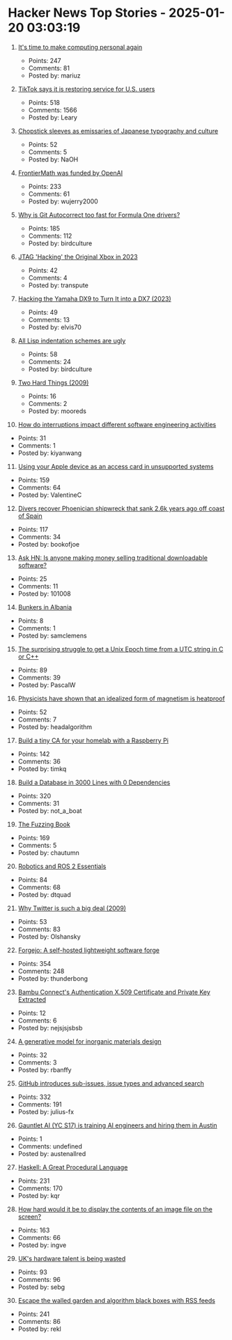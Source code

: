 # Hacker News Top Stories - 2025-01-20 03:03:19

1. [It's time to make computing personal again](https://www.vintagecomputing.com/index.php/archives/3292/the-pc-is-dead-its-time-to-make-computing-personal-again)
   - Points: 247
   - Comments: 81
   - Posted by: mariuz

2. [TikTok says it is restoring service for U.S. users](https://www.nbcnews.com/tech/tech-news/tiktok-says-restoring-service-us-users-rcna188320)
   - Points: 518
   - Comments: 1566
   - Posted by: Leary

3. [Chopstick sleeves as emissaries of Japanese typography and culture](https://letterformarchive.org/news/this-just-in-chopstick-sleeves-as-emissaries-of-japanese-typography-and-culture/)
   - Points: 52
   - Comments: 5
   - Posted by: NaOH

4. [FrontierMath was funded by OpenAI](https://www.lesswrong.com/posts/cu2E8wgmbdZbqeWqb/meemi-s-shortform)
   - Points: 233
   - Comments: 61
   - Posted by: wujerry2000

5. [Why is Git Autocorrect too fast for Formula One drivers?](https://blog.gitbutler.com/why-is-git-autocorrect-too-fast-for-formula-one-drivers/)
   - Points: 185
   - Comments: 112
   - Posted by: birdculture

6. [JTAG 'Hacking' the Original Xbox in 2023](https://blog.ret2.io/2023/08/09/jtag-hacking-the-original-xbox-2023/)
   - Points: 42
   - Comments: 4
   - Posted by: transpute

7. [Hacking the Yamaha DX9 to Turn It into a DX7 (2023)](https://ajxs.me/blog/Hacking_the_Yamaha_DX9_To_Turn_It_Into_a_DX7.html)
   - Points: 49
   - Comments: 13
   - Posted by: elvis70

8. [All Lisp indentation schemes are ugly](https://aartaka.me/lisp-indent.html)
   - Points: 58
   - Comments: 24
   - Posted by: birdculture

9. [Two Hard Things (2009)](https://martinfowler.com/bliki/TwoHardThings.html)
   - Points: 16
   - Comments: 2
   - Posted by: mooreds

10. [How do interruptions impact different software engineering activities](https://rdel.substack.com/p/rdel-75-how-do-interruptions-impact)
   - Points: 31
   - Comments: 1
   - Posted by: kiyanwang

11. [Using your Apple device as an access card in unsupported systems](https://github.com/kormax/apple-device-as-access-card)
   - Points: 159
   - Comments: 64
   - Posted by: ValentineC

12. [Divers recover Phoenician shipwreck that sank 2.6k years ago off coast of Spain](https://www.smithsonianmag.com/smart-news/divers-recover-ancient-shipwreck-that-sank-2600-years-ago-off-the-coast-of-spain-180985778/)
   - Points: 117
   - Comments: 34
   - Posted by: bookofjoe

13. [Ask HN: Is anyone making money selling traditional downloadable software?](undefined)
   - Points: 25
   - Comments: 11
   - Posted by: 101008

14. [Bunkers in Albania](https://en.wikipedia.org/wiki/Bunkers_in_Albania)
   - Points: 8
   - Comments: 1
   - Posted by: samclemens

15. [The surprising struggle to get a Unix Epoch time from a UTC string in C or C++](https://berthub.eu/articles/posts/how-to-get-a-unix-epoch-from-a-utc-date-time-string/)
   - Points: 89
   - Comments: 39
   - Posted by: PascalW

16. [Physicists have shown that an idealized form of magnetism is heatproof](https://www.quantamagazine.org/heat-destroys-all-order-except-for-in-this-one-special-case-20250116/)
   - Points: 52
   - Comments: 7
   - Posted by: headalgorithm

17. [Build a tiny CA for your homelab with a Raspberry Pi](https://smallstep.com/blog/build-a-tiny-ca-with-raspberry-pi-yubikey/)
   - Points: 142
   - Comments: 36
   - Posted by: timkq

18. [Build a Database in 3000 Lines with 0 Dependencies](https://build-your-own.org/blog/20251015_db_in_3000/)
   - Points: 320
   - Comments: 31
   - Posted by: not_a_boat

19. [The Fuzzing Book](https://www.fuzzingbook.org/)
   - Points: 169
   - Comments: 5
   - Posted by: chautumn

20. [Robotics and ROS 2 Essentials](https://henkirobotics.com/robotics-and-ros-2-essentials-course-announcement/)
   - Points: 84
   - Comments: 68
   - Posted by: dtquad

21. [Why Twitter is such a big deal (2009)](https://paulgraham.com/twitter.html)
   - Points: 53
   - Comments: 83
   - Posted by: Olshansky

22. [Forgejo: A self-hosted lightweight software forge](https://forgejo.org/)
   - Points: 354
   - Comments: 248
   - Posted by: thunderbong

23. [Bambu Connect's Authentication X.509 Certificate and Private Key Extracted](https://hackaday.com/2025/01/19/bambu-connects-authentication-x-509-certificate-and-private-key-extracted/)
   - Points: 12
   - Comments: 6
   - Posted by: nejsjsjsbsb

24. [A generative model for inorganic materials design](https://www.nature.com/articles/s41586-025-08628-5)
   - Points: 32
   - Comments: 3
   - Posted by: rbanffy

25. [GitHub introduces sub-issues, issue types and advanced search](https://github.blog/changelog/2025-01-13-evolving-github-issues-public-preview/)
   - Points: 332
   - Comments: 191
   - Posted by: julius-fx

26. [Gauntlet AI (YC S17) is training AI engineers and hiring them in Austin](https://gauntletai.com)
   - Points: 1
   - Comments: undefined
   - Posted by: austenallred

27. [Haskell: A Great Procedural Language](https://entropicthoughts.com/haskell-procedural-programming)
   - Points: 231
   - Comments: 170
   - Posted by: kqr

28. [How hard would it be to display the contents of an image file on the screen?](https://wolf.nereid.pl/posts/image-viewer/)
   - Points: 163
   - Comments: 66
   - Posted by: ingve

29. [UK's hardware talent is being wasted](https://josef.cn/blog/uk-talent)
   - Points: 93
   - Comments: 96
   - Posted by: sebg

30. [Escape the walled garden and algorithm black boxes with RSS feeds](https://www.johnwalker.nl/posts/escape-the-walled-garden-with-rss)
   - Points: 241
   - Comments: 86
   - Posted by: rekl

